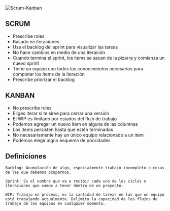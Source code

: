 ![Scrum-Kanban](https://user-images.githubusercontent.com/68760595/164500817-28955a54-50f4-4238-af11-9d1e6a8d85bd.jpg)

## SCRUM
- Prescribe roles
- Basado en iteraciones
- Usa el backlog del sprint para visualizar las tareas
- No hace cambios en medio de una iteración
- Cuando termina el sprint, los items se sacan de la pizarra y comienza un nuevo sprint
- Tiene un equipo con todos los conocimientos necesarios para completar los items de la iteración
- Prescribe priorizar el backlog

## KANBAN
- No prescribe roles
- Eliges iterar si te sirve para cerrar una versión
- El WIP es limitado por estados del flujo de trabajo
- Podemos agregar un nuevo item en alguna de las columnas
- Los items persisten hasta que estén terminados
- No necesariamente hay un único equipo relacionado a un item
- Podemos elegir algún esquema de prioridades

## Definiciones
```Backlog: Acumulación de algo, especialmente trabajo incompleto o cosas de las que debemos ocuparnos.```

```Sprint: Es el nombre que va a recibir cada uno de los ciclos o iteraciones que vamos a tener dentro de un proyecto.```

```WIP: Trabajo en proceso, es la cantidad de tareas en las que un equipo está trabajando actualmente. Delimita la capacidad de los flujos de trabajo de los equipos en cualquier momento.```
